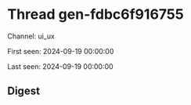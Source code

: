 # Thread gen-fdbc6f916755
Channel: ui_ux

First seen: 2024-09-19 00:00:00

Last seen: 2024-09-19 00:00:00

## Digest


